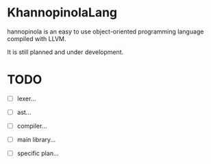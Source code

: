 # KhannopinolaLang
hannopinola is an easy to use object-oriented programming language compiled with LLVM.

It is still planned and under development.
# TODO
 - [ ] lexer...    
- [ ] ast...      
- [ ] compiler... 

- [ ] main library...  
- [ ] specific plan... 
